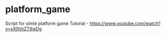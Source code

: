 # platform_game
Script for simle platform game
Tutorial - https://www.youtube.com/watch?v=sX0hhZT9wDg
